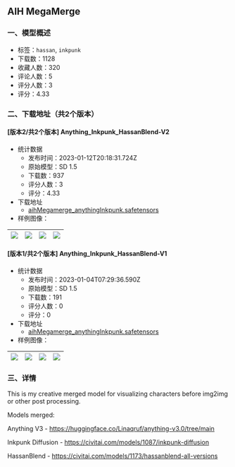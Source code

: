 ## AIH MegaMerge
### 一、模型概述

- 标签：`hassan`, `inkpunk`
- 下载数：1128
- 收藏人数：320
- 评论人数：5
- 评分人数：3
- 评分：4.33

### 二、下载地址（共2个版本）

#### [版本2/共2个版本] Anything_Inkpunk_HassanBlend-V2

- 统计数据
  - 发布时间：2023-01-12T20:18:31.724Z
  - 原始模型：SD 1.5
  - 下载数：937
  - 评分人数：3
  - 评分：4.33
- 下载地址
  - [aihMegamerge_anythingInkpunk.safetensors](https://civitai.com/api/download/models/4223)
- 样例图像：

| <img src="https://image.civitai.com/xG1nkqKTMzGDvpLrqFT7WA/e2c284e4-c346-4782-1578-9f4a19ae0700/width=450/27541.jpeg" /> | <img src="https://image.civitai.com/xG1nkqKTMzGDvpLrqFT7WA/1a3b9b77-59b5-404c-50eb-824a489b4500/width=450/27540.jpeg" /> | <img src="https://image.civitai.com/xG1nkqKTMzGDvpLrqFT7WA/5912d8fc-1be8-4dc8-b9a7-93df754fc500/width=450/27539.jpeg" /> | <img src="https://image.civitai.com/xG1nkqKTMzGDvpLrqFT7WA/4699a4f2-cf34-4ce1-aac4-3d9e1b267000/width=450/27538.jpeg" /> |
| ---- | ---- | ---- | ---- |

#### [版本1/共2个版本] Anything_Inkpunk_HassanBlend-V1

- 统计数据
  - 发布时间：2023-01-04T07:29:36.590Z
  - 原始模型：SD 1.5
  - 下载数：191
  - 评分人数：0
  - 评分：0
- 下载地址
  - [aihMegamerge_anythingInkpunk.safetensors](https://civitai.com/api/download/models/3551)
- 样例图像：

| <img src="https://image.civitai.com/xG1nkqKTMzGDvpLrqFT7WA/61335556-6a8b-45db-719b-9f74b4806f00/width=450/23824.jpeg" /> | <img src="https://image.civitai.com/xG1nkqKTMzGDvpLrqFT7WA/cf93434f-1c7d-4b56-270d-6aaf0d6e4300/width=450/23830.jpeg" /> | <img src="https://image.civitai.com/xG1nkqKTMzGDvpLrqFT7WA/5c94ca6e-90c0-441d-6f7b-803f24299f00/width=450/23829.jpeg" /> | <img src="https://image.civitai.com/xG1nkqKTMzGDvpLrqFT7WA/a7ad7f01-d048-4f99-cbfd-e976b193c400/width=450/23828.jpeg" /> |
| ---- | ---- | ---- | ---- |


### 三、详情
<p>This is my creative merged model for visualizing characters before img2img or other post processing.</p><p></p><p>Models merged:</p><p>Anything V3 - <a target="_blank" rel="ugc" href="https://huggingface.co/Linaqruf/anything-v3.0/tree/main">https://huggingface.co/Linaqruf/anything-v3.0/tree/main</a></p><p>Inkpunk Diffusion - <a target="_blank" rel="ugc" href="https://civitai.com/models/1087/inkpunk-diffusion">https://civitai.com/models/1087/inkpunk-diffusion</a></p><p>HassanBlend - <a target="_blank" rel="ugc" href="https://civitai.com/models/1173/hassanblend-all-versions">https://civitai.com/models/1173/hassanblend-all-versions</a></p>